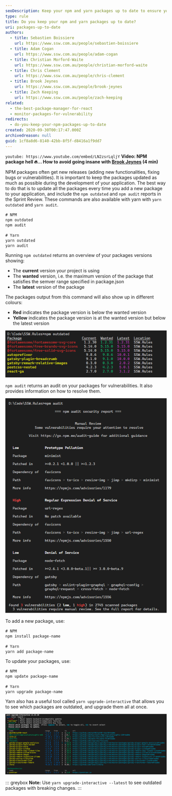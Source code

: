 ```yaml
---
seoDescription: Keep your npm and yarn packages up to date to ensure your application's security and functionality.
type: rule
title: Do you keep your npm and yarn packages up to date?
uri: packages-up-to-date
authors:
  - title: Sebastien Boissiere
    url: https://www.ssw.com.au/people/sebastien-boissiere
  - title: Adam Cogan
    url: https://www.ssw.com.au/people/adam-cogan
  - title: Christian Morford-Waite
    url: https://www.ssw.com.au/people/christian-morford-waite
  - title: Chris Clement
    url: https://www.ssw.com.au/people/chris-clement
  - title: Brook Jeynes
    url: https://www.ssw.com.au/people/brook-jeynes
  - title: Zach Keeping
    url: https://www.ssw.com.au/people/zach-keeping
related:
  - the-best-package-manager-for-react
  - monitor-packages-for-vulnerability
redirects:
  - do-you-keep-your-npm-packages-up-to-date
created: 2020-09-30T00:17:47.000Z
archivedreason: null
guid: 1cf8a8d6-8140-42bb-8f5f-d8416a1f9dd7
---
```


`youtube: https://www.youtube.com/embed/LN2zsrLqljY`
**Video: NPM package hell 🔥... How to avoid going insane with [Brook Jeynes](https://ssw.com.au/people/brook-jeynes/) (4 min)**

NPM packages often get new releases (adding new functionalities, fixing bugs or vulnerabilities). It is important to keep the packages updated as much as possible during the development of your application. The best way to do that is to update all the packages every time you add a new package to your application, and include the `npm outdated` and `npm audit` reports in the Sprint Review. These commands are also available with yarn with `yarn outdated` and `yarn audit`.

```shell
# NPM
npm outdated
npm audit

# Yarn
yarn outdated
yarn audit
```

<!--endintro-->

Running `npm outdated` returns an overview of your packages versions showing:

- The **current** version your project is using
- The **wanted** version, i.e. the maximum version of the package that satisfies the semver range specified in package.json
- The **latest** version of the package

The packages output from this command will also show up in different colours:

- **Red** indicates the package version is below the wanted version
- **Yellow** indicates the package version is at the wanted version but below the latest version

![Figure: Use 'npm outdated'](npm_outdated.png)

`npm audit` returns an audit on your packages for vulnerabilities. It also provides information on how to resolve them.

![Figure: Use 'npm audit' to discover vulnerabilities in your application](npm_audit.png)

To add a new package, use:

```shell
# NPM
npm install package-name

# Yarn
yarn add package-name
```

To update your packages, use:

```shell
# NPM
npm update package-name

# Yarn
yarn upgrade package-name
```

Yarn also has a useful tool called `yarn upgrade-interactive` that allows you to see which packages are outdated, and upgrade them all at once.

![Figure: Using yarn upgrade-interactive](upgrade-interactive.png)

::: greybox
**Note:** Use `yarn upgrade-interactive --latest` to see outdated packages with breaking changes.
:::
